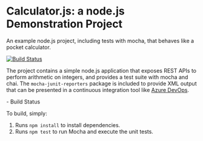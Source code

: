 Calculator.js: a node.js Demonstration Project
==============================================
An example node.js project, including tests with mocha, that behaves like
a pocket calculator.

[![Build Status](https://dev.azure.com/orangerabbit2020/PartsUnlimited/_apis/build/status/orangerabbit2020.calculator-demo?branchName=orangerabbit2020-patch-1)](https://dev.azure.com/orangerabbit2020/PartsUnlimited/_build/latest?definitionId=1&branchName=orangerabbit2020-patch-1)


The project contains a simple node.js application that exposes REST APIs
to perform arithmetic on integers, and provides a test suite with mocha
and chai.  The `mocha-junit-reporters` package is included to provide XML
output that can be presented in a continuous integration tool like
[Azure DevOps](https://azure.com/devops).

<your name> - Build Status

To build, simply:

1. Runs `npm install` to install dependencies.
2. Runs `npm test` to run Mocha and execute the unit tests.

